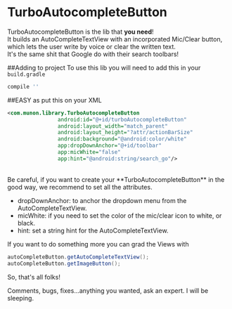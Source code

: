 # TurboAutocompleteButton
TurboAutocompleteButton is the lib that **you need**! 
<br>
It builds an AutoCompleteTextView with an incorporated Mic/Clear button, which lets the user write by voice or clear the written text.
<br>It's the same shit that Google do with their search toolbars!

##Adding to project
To use this lib you will need to add this in your `build.gradle`

```gradle
compile ''
```

##EASY 
as put this on your XML

```xml
<com.munon.library.TurboAutocompleteButton
                android:id="@+id/turboAutocompleteButton"
                android:layout_width="match_parent"
                android:layout_height="?attr/actionBarSize"
                android:background="@android:color/white"
                app:dropDownAnchor="@+id/toolbar"
                app:micWhite="false"
                app:hint="@android:string/search_go"/>
```
<br>
Be careful, if you want to create your **TurboAutocompleteButton** in the good way, we recommend to set all the attributes.

+ dropDownAnchor: to anchor the dropdown menu from the AutoCompleteTextView.
+ micWhite: if you need to set the color of the mic/clear icon to white, or black.
+ hint: set a string hint for the AutoCompleteTextView.

If you want to do something more you can grad the Views with
```java
autoCompleteButton.getAutoCompleteTextView();
autoCompleteButton.getImageButton();
```

So, that's all folks!

Comments, bugs, fixes...anything you wanted, ask an expert. I will be sleeping.
